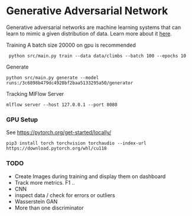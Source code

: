 # Generative Adversarial Network
Generative adversarial networks are machine learning systems that can learn to mimic a given distribution of data.
Learn more about it [here](https://realpython.com/generative-adversarial-networks/).


Training
A batch size 20000 on gpu is recommended
```shell
 python src/main.py train --data data/climbs --batch 100 --epochs 10
```

Generate
```shell
python src/main.py generate --model runs:/3c6898b479dc4928bf2baa5133295a50/generator
```
Tracking
MlFlow Server
```shell
mlflow server --host 127.0.0.1 --port 8080
```
<!---
# Bouldern
https://kilterboard.app/

curl -X POST depenbrock.ddns.net:18080/visuzlizer --data "test"

-->

### GPU Setup
See https://pytorch.org/get-started/locally/ 
````shell
pip3 install torch torchvision torchaudio --index-url https://download.pytorch.org/whl/cu118
````

### TODO 
- Create Images during training and display them on dashboard
- Track more metrics. F1 ..
- CNN 
- inspect data / check for errors or outliers
- Wasserstein GAN
- More than one discriminator